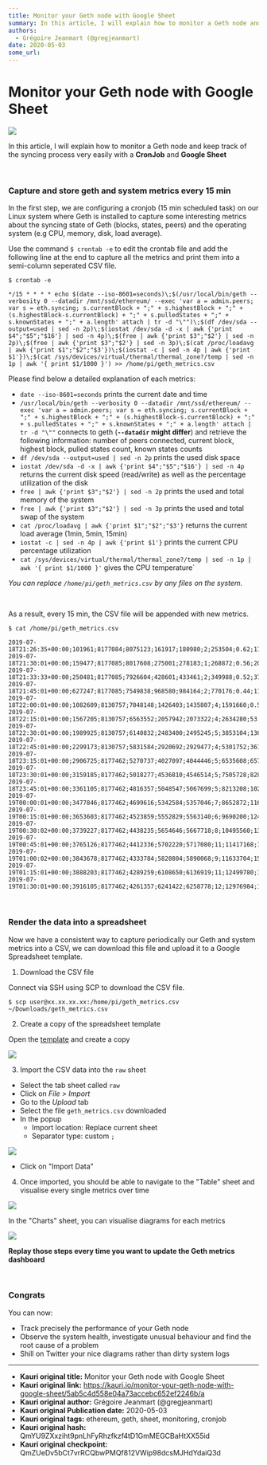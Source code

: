 ```yaml
---
title: Monitor your Geth node with Google Sheet
summary: In this article, I will explain how to monitor a Geth node and keep track of the syncing process very easily with a CronJob and Google Sheet Capture and store g
authors:
  - Grégoire Jeanmart (@gregjeanmart)
date: 2020-05-03
some_url: 
---
```


# Monitor your Geth node with Google Sheet

![](https://ipfs.infura.io/ipfs/QmdTDdL7AmkJNw2aM7hP5dUNbLMt3Y34iZFovbgkRdJ2Hk)


In this article, I will explain how to monitor a Geth node and keep track of the syncing process very easily with a **CronJob** and **Google Sheet**

<br />

### Capture and store geth and system metrics every 15 min

In the first step, we are configuring a cronjob (15 min scheduled task) on our Linux system where Geth is installed to capture some interesting metrics about the syncing state of Geth (blocks, states, peers) and the operating system (e.g CPU, memory, disk, load average).

Use the command `$ crontab -e` to edit the crontab file and add the following line at the end to capture all the metrics and print them into a semi-column seperated CSV file.

```shell
$ crontab -e

*/15 * * * * echo $(date --iso-8601=seconds)\;$(/usr/local/bin/geth --verbosity 0 --datadir /mnt/ssd/ethereum/ --exec 'var a = admin.peers; var s = eth.syncing; s.currentBlock + ";" + s.highestBlock + ";" + (s.highestBlock-s.currentBlock) + ";" + s.pulledStates + ";" + s.knownStates + ";" + a.length' attach | tr -d "\"")\;$(df /dev/sda --output=used | sed -n 2p)\;$(iostat /dev/sda -d -x | awk {'print $4";"$5";"$16'} | sed -n 4p)\;$(free | awk {'print $3";"$2'} | sed -n 2p)\;$(free | awk {'print $3";"$2'} | sed -n 3p)\;$(cat /proc/loadavg | awk {'print $1";"$2";"$3'})\;$(iostat -c | sed -n 4p | awk {'print $1'})\;$(cat /sys/devices/virtual/thermal/thermal_zone?/temp | sed -n 1p | awk '{ print $1/1000 }') >> /home/pi/geth_metrics.csv
```

Please find below a detailed explanation of each metrics:

- `date --iso-8601=seconds` prints the current date and time
- `/usr/local/bin/geth --verbosity 0 --datadir /mnt/ssd/ethereum/ --exec 'var a = admin.peers; var s = eth.syncing; s.currentBlock + ";" + s.highestBlock + ";" + (s.highestBlock-s.currentBlock) + ";" + s.pulledStates + ";" + s.knownStates + ";" + a.length' attach | tr -d "\""` connects to geth (**`--datadir` might differ**) and retrieve the following information: number of peers connected, current block, highest block, pulled states count, known states counts
- `df /dev/sda --output=used | sed -n 2p` prints the used disk space
- `iostat /dev/sda -d -x | awk {'print $4";"$5";"$16'} | sed -n 4p` returns the current disk speed (read/write) as well as the percentage utilization of the disk
- `free | awk {'print $3";"$2'} | sed -n 2p` prints the used and total memory of the system
- `free | awk {'print $3";"$2'} | sed -n 3p` prints the used and total swap of the system
- `cat /proc/loadavg | awk {'print $1";"$2";"$3'}` returns the current load average (1min, 5min, 15min)
- `iostat -c | sed -n 4p | awk {'print $1'}` prints the current CPU percentage utilization
- `cat /sys/devices/virtual/thermal/thermal_zone?/temp | sed -n 1p | awk '{ print $1/1000 }'` gives the CPU temperature`


*You can replace `/home/pi/geth_metrics.csv` by any files on the system.*

<br />

As a result, every 15 min, the CSV file will be appended with new metrics.

```
$ cat /home/pi/geth_metrics.csv

2019-07-18T21:26:35+00:00;101961;8177084;8075123;161917;180980;2;253504;0.62;117.12;0.04;778208;3902632;0;1048572;0.38;1.00;1.19;12.67;73.333
2019-07-18T21:30:01+00:00;159477;8177085;8017608;275001;278183;1;268872;0.56;202.80;0.07;1044764;3902632;0;1048572;0.60;0.84;1.08;12.24;73.888
2019-07-18T21:33:33+00:00;250481;8177085;7926604;428601;433461;2;349988;0.52;371.21;0.15;1116412;3902632;0;1048572;1.71;1.09;1.12;12.35;81.111
2019-07-18T21:45:01+00:00;627247;8177085;7549838;968580;984164;2;770176;0.44;1158.09;1.05;1392844;3902632;0;1048572;1.57;1.56;1.38;13.72;81.111
2019-07-18T22:00:01+00:00;1082609;8130757;7048148;1426403;1435807;4;1591660;0.58;2266.40;9.37;1924360;3902632;94180;1048572;4.52;3.60;2.46;16.52;85
2019-07-18T22:15:01+00:00;1567205;8130757;6563552;2057942;2073322;4;2634280;53.69;3269.29;17.25;1933836;3902632;88048;1048572;5.23;4.92;3.96;21.52;85
2019-07-18T22:30:01+00:00;1989925;8130757;6140832;2483400;2495245;5;3853104;136.76;3859.22;24.92;2338120;3902632;93864;1048572;5.22;5.23;4.79;24.50;85
2019-07-18T22:45:01+00:00;2299173;8130757;5831584;2920692;2929477;4;5301752;361.05;4269.15;30.82;2176872;3902632;119088;1048572;2.85;4.18;4.56;25.60;86.25
2019-07-18T23:15:01+00:00;2906725;8177462;5270737;4027097;4044446;5;6535608;657.72;4665.52;40.31;2398636;3902632;150656;1048572;5.69;5.09;4.78;26.53;84.444
2019-07-18T23:30:01+00:00;3159185;8177462;5018277;4536810;4546514;5;7505728;828.10;4816.98;44.13;2413820;3902632;163456;1048572;6.61;5.24;4.80;26.54;85.625
2019-07-18T23:45:01+00:00;3361105;8177462;4816357;5048547;5067699;5;8213208;1028.79;4985.85;46.91;2571084;3902632;311896;1048572;6.79;5.02;4.68;26.51;83.333
2019-07-19T00:00:01+00:00;3477846;8177462;4699616;5342584;5357046;7;8652872;1163.52;5077.63;49.44;2612572;3902632;245560;1048572;2.26;2.69;3.72;26.00;83.888
2019-07-19T00:15:01+00:00;3653603;8177462;4523859;5552829;5563140;6;9690200;1247.86;5207.35;51.82;2619068;3902632;152392;1048572;1.32;2.95;3.94;25.91;80.555
2019-07-19T00:30:02+00:00;3739227;8177462;4438235;5654646;5667718;8;10495560;1344.81;5289.54;53.96;2725264;3902632;150148;1048572;6.14;4.95;4.02;25.23;77.5
2019-07-19T00:45:01+00:00;3765126;8177462;4412336;5702220;5717080;11;11417168;1435.85;5333.76;55.48;1745124;3902632;153204;1048572;1.78;1.79;2.75;24.23;73.888
2019-07-19T01:00:02+00:00;3843678;8177462;4333784;5820804;5890068;9;11633704;1523.96;5406.01;57.08;2412956;3902632;164576;1048572;1.41;2.65;3.18;23.96;80.555
2019-07-19T01:15:01+00:00;3888203;8177462;4289259;6108650;6136919;11;12499780;1624.54;5543.22;57.88;2689468;3902632;163144;1048572;5.75;4.31;3.36;23.63;83.888
2019-07-19T01:30:01+00:00;3916105;8177462;4261357;6241422;6258778;12;12976984;1742.07;5643.39;58.81;2853616;3902632;165184;1048572;5.34;3.03;2.83;23.01;85
```


<br />

### Render the data into a spreadsheet

Now we have a consistent way to capture periodically our Geth and system metrics into a CSV, we can download this file and upload it to a Google Spreadsheet template.

1. Download the CSV file

Connect via SSH using SCP to download the CSV file.

```shell
$ scp user@xx.xx.xx.xx:/home/pi/geth_metrics.csv ~/Downloads/geth_metrics.csv
```

2. Create a copy of the spreadsheet template

Open the [template](https://docs.google.com/spreadsheets/d/1lxJ5_v3ozJ7YbN1JlglYvF7x8ssRsPLOrxSIX-obvow/edit?usp=sharing) and create a copy

![](https://i.imgur.com/TVu2khM.png)

3. Import the CSV data into the `raw` sheet

- Select the tab sheet called `raw`
- Click on *File > Import*
- Go to the *Upload* tab
- Select the file `geth_metrics.csv` downloaded
- In the popup
    - Import location: Replace current sheet
    - Separator type: custom `;`

![](https://i.imgur.com/JfNlSeo.png)

- Click on "Import Data"

4. Once imported, you should be able to navigate to the "Table" sheet and visualise every single metrics over time

![](https://i.imgur.com/Iqsa7dS.png)

In the "Charts" sheet, you can visualise diagrams for each metrics

![](https://i.imgur.com/bEyHJAV.png)


**Replay those steps every time you want to update the Geth metrics dashboard**  

<br />

### Congrats

You can now:

- Track precisely the performance of your Geth node
- Observe the system health, investigate unusual behaviour and find the root cause of a problem
- Shill on Twitter your nice diagrams rather than dirty system logs 


---

- **Kauri original title:** Monitor your Geth node with Google Sheet
- **Kauri original link:** https://kauri.io/monitor-your-geth-node-with-google-sheet/5ab5c4d558e04a73accebc652ef2246b/a
- **Kauri original author:** Grégoire Jeanmart (@gregjeanmart)
- **Kauri original Publication date:** 2020-05-03
- **Kauri original tags:** ethereum, geth, sheet, monitoring, cronjob
- **Kauri original hash:** QmYU9ZXxziht9pnLhFyRhzfkzf4tD1GmMEGCBaHtXX55id
- **Kauri original checkpoint:** QmZUeDv5bCt7vrRCQbwPMQf812VWip98dcsMJHdYdaiQ3d



